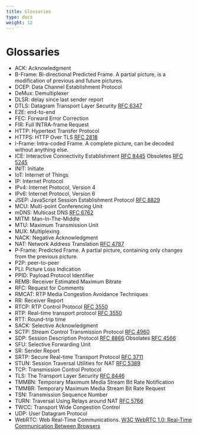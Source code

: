 ```yaml
---
title: Glossaries
type: docs
weight: 12
---
```


# Glossaries

* ACK: Acknowledgment
* B-Frame: Bi-directional Predicted Frame. A partial picture, is a modification of previous and future pictures.
* DCEP: Data Channel Establishment Protocol
* DeMux: Demultiplexer
* DLSR: delay since last sender report
* DTLS: Datagram Transport Layer Security [RFC 6347](https://datatracker.ietf.org/doc/html/rfc6347)
* E2E: end-to-end
* FEC: Forward Error Correction
* FIR: Full INTRA-frame Request
* HTTP: Hypertext Transfer Protocol
* HTTPS: HTTP Over TLS [RFC 2818](https://datatracker.ietf.org/doc/html/rfc2818)
* I-Frame: Intra-coded Frame. A complete picture, can be decoded without anything else.
* ICE: Interactive Connectivity Establishment [RFC 8445](https://datatracker.ietf.org/doc/html/rfc8445) Obsoletes [RFC 5245](https://datatracker.ietf.org/doc/html/rfc5245)
* INIT: Initiate
* IoT: Internet of Things
* IP: Internet Protocol
* IPv4: Internet Protocol, Version 4
* IPv6: Internet Protocol, Version 6
* JSEP: JavaScript Session Establishment Protocol [RFC 8829](https://datatracker.ietf.org/doc/html/rfc8829)
* MCU: Multi-point Conferencing Unit
* mDNS: Multicast DNS [RFC 6762](https://datatracker.ietf.org/doc/html/rfc6762)
* MITM: Man-In-The-Middle
* MTU: Maximum Transmission Unit
* MUX: Multiplexing
* NACK: Negative Acknowledgment
* NAT: Network Address Translation [RFC 4787](https://datatracker.ietf.org/doc/html/rfc4787)
* P-Frame: Predicted Frame. A partial picture, containing only changes from the previous picture.
* P2P: peer-to-peer
* PLI: Picture Loss Indication
* PPID: Payload Protocol Identifier
* REMB: Receiver Estimated Maximum Bitrate
* RFC: Request for Comments
* RMCAT: RTP Media Congestion Avoidance Techniques
* RR: Receiver Report
* RTCP: RTP Control Protocol [RFC 3550](https://datatracker.ietf.org/doc/html/rfc3550)
* RTP: Real-time transport protocol [RFC 3550](https://datatracker.ietf.org/doc/html/rfc3550)
* RTT: Round-trip time
* SACK: Selective Acknowledgment
* SCTP: Stream Control Transmission Protocol [RFC 4960](https://datatracker.ietf.org/doc/html/rfc4960)
* SDP: Session Description Protocol [RFC 8866](https://datatracker.ietf.org/doc/html/rfc8866) Obsolates [RFC 4566](https://datatracker.ietf.org/doc/html/rfc4566)
* SFU: Selective Forwarding Unit
* SR: Sender Report
* SRTP: Secure Real-time Transport Protocol [RFC 3711](https://datatracker.ietf.org/doc/html/rfc3711)
* STUN: Session Traversal Utilities for NAT [RFC 5389](https://datatracker.ietf.org/doc/html/rfc5389)
* TCP: Transmission Control Protocol
* TLS: The Transport Layer Security [RFC 8446](https://datatracker.ietf.org/doc/html/rfc8446)
* TMMBN: Temporary Maximum Media Stream Bit Rate Notification
* TMMBR: Temporary Maximum Media Stream Bit Rate Request
* TSN: Transmission Sequence Number
* TURN: Traversal Using Relays around NAT [RFC 5766](https://datatracker.ietf.org/doc/html/rfc5766)
* TWCC: Transport Wide Congestion Control
* UDP: User Datagram Protocol
* WebRTC: Web Real-Time Communications. [W3C WebRTC 1.0: Real-Time Communication Between Browsers](https://www.w3.org/TR/webrtc/)

